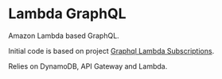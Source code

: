 # Lambda GraphQL

Amazon Lambda based GraphQL.

Initial code is based on project [Graphql Lambda Subscriptions](https://github.com/reconbot/graphql-lambda-subscriptions).

Relies on DynamoDB, API Gateway and Lambda.

